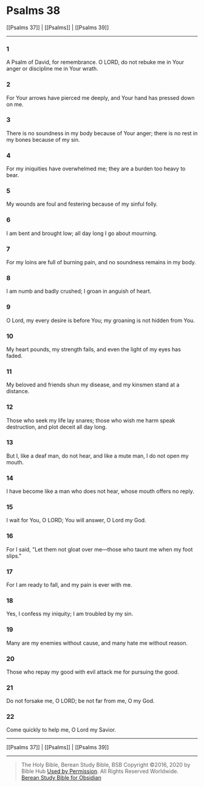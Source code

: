 # Psalms 38

[[Psalms 37]] | [[Psalms]] | [[Psalms 39]]

---

### 1
A Psalm of David, for remembrance. O LORD, do not rebuke me in Your anger or discipline me in Your wrath.

### 2
For Your arrows have pierced me deeply, and Your hand has pressed down on me.

### 3
There is no soundness in my body because of Your anger; there is no rest in my bones because of my sin.

### 4
For my iniquities have overwhelmed me; they are a burden too heavy to bear.

### 5
My wounds are foul and festering because of my sinful folly.

### 6
I am bent and brought low; all day long I go about mourning.

### 7
For my loins are full of burning pain, and no soundness remains in my body.

### 8
I am numb and badly crushed; I groan in anguish of heart.

### 9
O Lord, my every desire is before You; my groaning is not hidden from You.

### 10
My heart pounds, my strength fails, and even the light of my eyes has faded.

### 11
My beloved and friends shun my disease, and my kinsmen stand at a distance.

### 12
Those who seek my life lay snares; those who wish me harm speak destruction, and plot deceit all day long.

### 13
But I, like a deaf man, do not hear, and like a mute man, I do not open my mouth.

### 14
I have become like a man who does not hear, whose mouth offers no reply.

### 15
I wait for You, O LORD; You will answer, O Lord my God.

### 16
For I said, "Let them not gloat over me—those who taunt me when my foot slips."

### 17
For I am ready to fall, and my pain is ever with me.

### 18
Yes, I confess my iniquity; I am troubled by my sin.

### 19
Many are my enemies without cause, and many hate me without reason.

### 20
Those who repay my good with evil attack me for pursuing the good.

### 21
Do not forsake me, O LORD; be not far from me, O my God.

### 22
Come quickly to help me, O Lord my Savior.

---

[[Psalms 37]] | [[Psalms]] | [[Psalms 39]]

---

> The Holy Bible, Berean Study Bible, BSB
> Copyright &copy;2016, 2020 by Bible Hub
> [Used by Permission](https://berean.bible/terms.htm). All Rights Reserved Worldwide.
> [Berean Study Bible for Obsidian](https://github.com/gapmiss/berean-study-bible-for-obsidian)</small>

